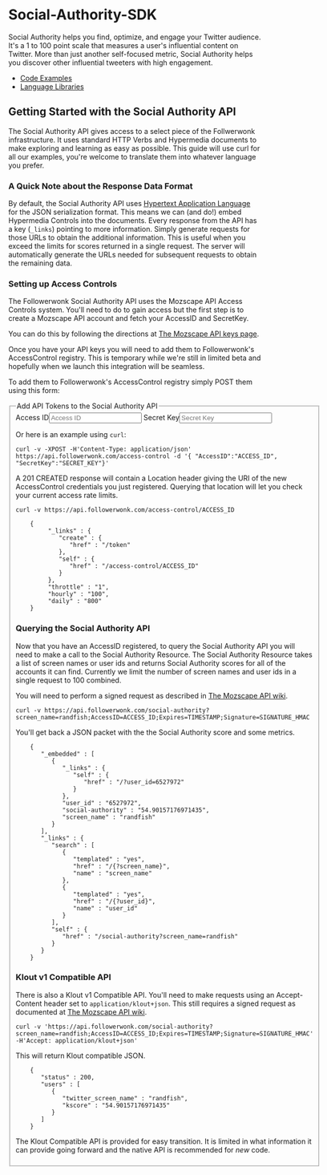 Social-Authority-SDK
====================

Social Authority helps you find, optimize, and engage your Twitter audience. It's a 1 to 100 point scale that measures a user's influential content on Twitter.
More than just another self-focused metric, Social Authority helps you discover other influential tweeters with high engagement.

* [Code Examples](https://github.com/seomoz/Social-Authority-SDK/tree/master/code-examples)
* [Language Libraries](https://github.com/seomoz/Social-Authority-SDK/tree/master/client-libraries)

## Getting Started with the Social Authority API

The Social Authority API gives access to a select piece of the Follwerwonk infrastructure. It uses standard HTTP Verbs and Hypermedia documents to make exploring and learning as easy as possible. This guide will use curl for all our examples, you're welcome to translate them into whatever language you prefer.

### A Quick Note about the Response Data Format

By default, the Social Authority API uses [Hypertext Application Language](http://stateless.co/hal_specification.html) for the JSON serialization format. This means we can (and do!) embed Hypermedia Controls into the documents. Every response from the API has a key (`_links`) pointing to more information. Simply generate requests for those URLs to obtain the additional information. This is useful when you exceed the limits for scores returned in a single request. The server will automatically generate the URLs needed for subsequent requests to obtain the remaining data.

### Setting up Access Controls

The Followerwonk Social Authority API uses the Mozscape API Access Controls system. You'll need to do to gain access but the first step is to create a Mozscape API account and fetch your AccessID and SecretKey.

You can do this by following the directions at [The Mozscape API keys page](https://www.seomoz.org/api/keys).

Once you have your API keys you will need to add them to Followerwonk's AccessControl registry. This is temporary while we're still in limited beta and hopefully when we launch this integration will be seamless.

To add them to Followerwonk's AccessControl registry simply POST them using this form:

<form method="POST" action="https://api.followerwonk.com/access-control">
<fieldset>
<legend>Add API Tokens to the Social Authority API</legend>
<label>Access ID</label><input type="text" placeholder="Access ID" />
<label>Secret Key</label><input type="text" placeholder="Secret Key" />
</form>


Or here is an example using `curl`:

    curl -v -XPOST -H'Content-Type: application/json' https://api.followerwonk.com/access-control -d '{ "AccessID":"ACCESS_ID", "SecretKey":"SECRET_KEY"}' 

A 201 CREATED response will contain a Location header giving the URI of the new AccessControl credentials you just registered. Querying that location will let you check your current access rate limits.

    curl -v https://api.followerwonk.com/access-control/ACCESS_ID

        {
             "_links" : {
                "create" : {
                   "href" : "/token"
                },
                "self" : {
                   "href" : "/access-control/ACCESS_ID"
                }
             },
             "throttle" : "1",
             "hourly" : "100",
             "daily" : "800"
        }

### Querying the Social Authority API

Now that you have an AccessID registered, to query the Social Authority API you will need to make a call to the Social Authority Resource. The Social Authority Resource takes a list of screen names or user ids and returns Social Authority scores for all of the accounts it can find. Currently we limit the number of screen names and user ids in a single request to 100 combined.

You will need to perform a signed request as described in [The Mozscape API wiki](http://apiwiki.seomoz.org/signed-authentication).

    curl -v https://api.followerwonk.com/social-authority?screen_name=randfish;AccessID=ACCESS_ID;Expires=TIMESTAMP;Signature=SIGNATURE_HMAC

You'll get back a JSON packet with the the Social Authority score and some metrics.
 
        {
           "_embedded" : [
              {
                 "_links" : {
                    "self" : {
                       "href" : "/?user_id=6527972"
                    }
                 },
                 "user_id" : "6527972",
                 "social-authority" : "54.90157176971435",
                 "screen_name" : "randfish"
              }
           ],
           "_links" : {
              "search" : [
                 {
                    "templated" : "yes",
                    "href" : "/{?screen_name}",
                    "name" : "screen_name"
                 },
                 {
                    "templated" : "yes",
                    "href" : "/{?user_id}",
                    "name" : "user_id"
                 }
              ],
              "self" : {
                 "href" : "/social-authority?screen_name=randfish"
              }
           }
        }

### Klout v1 Compatible API

There is also a Klout v1 Compatible API. You'll need to make requests using an Accept-Content header set to `application/klout+json`. This still requires a signed request as documented at [The Mozscape API wiki](http://apiwiki.seomoz.org/signed-authentication).

    curl -v 'https://api.followerwonk.com/social-authority?screen_name=randfish;AccessID=ACCESS_ID;Expires=TIMESTAMP;Signature=SIGNATURE_HMAC' -H'Accept: application/klout+json'

This will return Klout compatible JSON.

        {
           "status" : 200,
           "users" : [
              {
                 "twitter_screen_name" : "randfish",
                 "kscore" : "54.90157176971435"
              }
           ]
        }

The Klout Compatible API is provided for easy transition. It is limited in what information it can provide going forward and the native API is recommended for *new* code.
